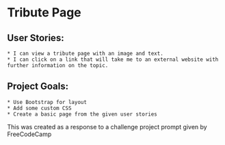 # Tribute Page

## User Stories:
	* I can view a tribute page with an image and text.
	* I can click on a link that will take me to an external website with further information on the topic.

## Project Goals: 
	* Use Bootstrap for layout 
	* Add some custom CSS
	* Create a basic page from the given user stories

This was created as a response to a challenge project prompt given by FreeCodeCamp